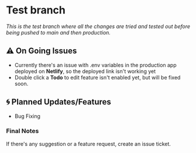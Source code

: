 # Test branch

*This is the test branch where all the changes are tried and tested out before being pushed to main and then production.*

## :warning: On Going Issues
* Currently there's an issue with .env variables in the production app deployed on **Netlify**, so the deployed link isn't working yet
* Double click a **Todo** to edit feature isn't enabled yet, but will be fixed soon.


## :cyclone: Planned Updates/Features
* Bug Fixing

### Final Notes
If there's any suggestion or a feature request, create an issue ticket.